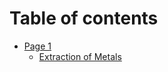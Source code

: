 # Table of contents

* [Page 1](README.md)
  * [Extraction of Metals](page-1/extraction-of-metals.md)

